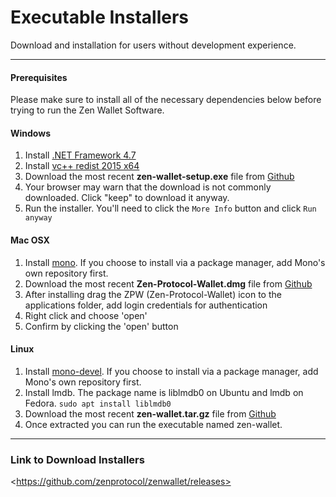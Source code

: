 # Executable Installers

Download and installation for users without development experience.

--------------------------------------------------------------------------------

#### Prerequisites
Please make sure to install all of the necessary dependencies below before trying to run the Zen Wallet Software.

#### Windows
1. Install [.NET Framework 4.7​](https://www.microsoft.com/en-us/download/details.aspx?id=55167)
2. Install [vc++ redist 2015 x64​](https://github.com/zenprotocol/zen-prerequisites-nuget/raw/master/vc_redist.x64.exe)
3. Download the most recent **zen-wallet-setup.exe** file from [Github​](https://github.com/zenprotocol/zenwallet/releases)
4. Your browser may warn that the download is not commonly downloaded. Click "keep" to download it anyway.
5. Run the installer. You'll need to click the ```More Info``` button and click ```Run anyway```

#### Mac OSX
1. Install [mono](http://www.mono-project.com/download/stable/#download-mac). If you choose to install via a package manager, add Mono's own repository first.
2. Download the most recent **Zen-Protocol-Wallet.dmg** file from [Github​](https://github.com/zenprotocol/zenwallet/releases)
3. After installing drag the ZPW (Zen-Protocol-Wallet) icon to the applications folder, add login credentials for authentication
4. Right click and choose 'open'
5. Confirm by clicking the 'open' button

#### Linux
1. Install [mono-devel](https://www.mono-project.com/download/stable/#download-lin-ubuntu). If you choose to install via a package manager, add Mono's own repository first.
2. Install lmdb. The package name is liblmdb0 on Ubuntu and lmdb on Fedora.
   ```sudo apt install liblmdb0```
3. Download the most recent **zen-wallet.tar.gz** file from [Github​](https://github.com/zenprotocol/zenwallet/releases)
4. Once extracted you can run the executable named zen-wallet.

--------------------------------------------------------------------------------

### Link to Download Installers
<​https://github.com/zenprotocol/zenwallet/releases​>
